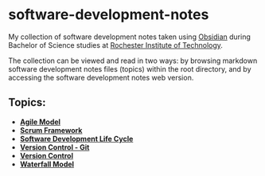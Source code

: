 # software-development-notes

My collection of software development notes taken using [Obsidian](https://obsidian.md/) during Bachelor of Science studies at [Rochester Institute of Technology](https://www.rit.edu/).

The collection can be viewed and read in two ways: by browsing markdown software development notes files (topics) within the root directory, and by accessing the software development notes web version.

## Topics:

- [**Agile Model**](/agile-model)
- [**Scrum Framework**](scrum-framework)
- [**Software Development Life Cycle**](software-development-life-cycle)
- [**Version Control - Git**](version-control-git)
- [**Version Control**](version-control)
- [**Waterfall Model**](waterfall-model)
